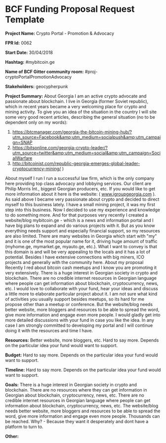 
# BCF Funding Proposal Request Template

**Project Name:**
Crypto Portal - Promotion &amp; Advocacy

**FPR Id:**
0062

**Start Date:**
30/04/2018

**Hashtag:**
#mybitcoin.ge

**Name of BCF Gitter community room:**
#proj-cryptoPortalPromotionAdvocacy

**Stakeholders:**
geocypherpunk

**Project Summary:**
About Georgia
I am an active crypto advocate and passionate about blockchain. I live in Georgia (former Soviet republic), which in recent years became a very welcoming place for crypto and mining activity. 
To give you an idea of the situation in the country I will site some very good recent articles, describing the general situation (no to be dependent only on my words):
1.  https://btcmanager.com/georgia-the-bitcoin-mining-hub/?utm_source=Facebook&amp;utm_medium=socialpush&amp;utm_campaign=SNAP
2.  https://bitsonline.com/georgia-crypto-leader/?utm_source=twitter&amp;utm_medium=social&amp;utm_campaign=SocialWarfare 
3. http://bitcoinist.com/republic-georgia-emerges-global-leader-cryptocurrency-mining/ )

About myself
I run I run a successful law firm, which is the only company here providing top class advocacy and lobbying services. Our client are Philip Morris Int., biggest Georgian producers, etc. If you would like to get more information about it here is the website:  ( www.igroupgeorgia.com ).
As said above I became very passionate about crypto and decided to direct myself to this business lately. I have a small mining project, it was my first step into this business. Now I decided to use my experience and knowledge to do something more. And for that purposes very recently I created a website/blog mybitcoin.ge - which is a news and information portal and I have big plans to expand and do various projects with it. But as you know everything needs support and especially financial support, so my resources are also limited. 
There are many websites in Georgia which start with &quot;my&quot; and it is one of the most popular name for it, driving huge amount of traffic (myhome.ge, mymarket.ge, myauto.ge, etc.). What I want to convey is that this domain is and will be very appealing to the locals and it has a lot of potential. 
Besides I have extensive connections with big miners, ICO projects and generally with the community here.
About my proposal
Recently I red about bitcoin cash meetups and I know you are promoting it very extensively. 
There is a huge interest in Georgian society in crypto and blockchain. There are no credible internet resources in Georgian language where people can get information about blockchain, cryptocurrency, news, etc. 
I would love to collaborate with your fund, hear your ideas and discuss a little more to elaborate particular project about it. 
I am not sure what kind of activities you usually support besides meetups, so its hard for me propose other than a meetup or conference. But the website/blog needs better website, more bloggers and resources to be able to spread the word, give more information and engage even more people.
I would gladly get into more detailed discussions with your fund in case you like the idea. 
In any case I am strongly committed to developing my portal and I will continue doing it with the resources and time I have. 

**Resources:**
Better website, more bloggers, etc. Hard to say more. Depends on the particular idea your fund would want to support. 

**Budget:**
Hard to say more. Depends on the particular idea your fund would want to support. 

**Timeline:**
Hard to say more. Depends on the particular idea your fund would want to support. 

**Goals:**
There is a huge interest in Georgian society in crypto and blockchain. There are no resources where they can get information in Georgian about blockchain, cryptocurrency, news, etc. 
There are no credible internet resources in Georgian language where people can get information about blockchain, cryptocurrency, news, etc. 
The website/blog needs better website, more bloggers and resources to be able to spread the word, give more information and engage even more people.
Thousands can be reached. 
Why? - Because they want it desperately and dont have a platform to turn to. 

**Other:**

 
